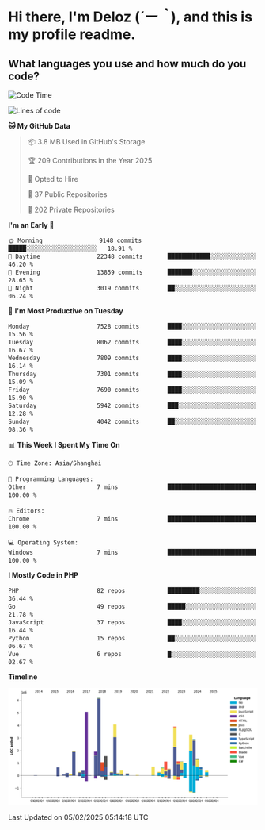 # **Hi there, I'm Deloz (*´ー｀*), and this is my profile readme.**

## **What languages you use and how much do you code?**

<!--START_SECTION:waka-->
![Code Time](http://img.shields.io/badge/Code%20Time-5%2C595%20hrs%205%20mins-blue)

![Lines of code](https://img.shields.io/badge/From%20Hello%20World%20I%27ve%20Written-43.3%20million%20lines%20of%20code-blue)

**🐱 My GitHub Data** 

> 📦 3.8 MB Used in GitHub's Storage 
 > 
> 🏆 209 Contributions in the Year 2025
 > 
> 💼 Opted to Hire
 > 
> 📜 37 Public Repositories 
 > 
> 🔑 202 Private Repositories 
 > 
**I'm an Early 🐤** 

```text
🌞 Morning                9148 commits        █████░░░░░░░░░░░░░░░░░░░░   18.91 % 
🌆 Daytime                22348 commits       ████████████░░░░░░░░░░░░░   46.20 % 
🌃 Evening                13859 commits       ███████░░░░░░░░░░░░░░░░░░   28.65 % 
🌙 Night                  3019 commits        ██░░░░░░░░░░░░░░░░░░░░░░░   06.24 % 
```
📅 **I'm Most Productive on Tuesday** 

```text
Monday                   7528 commits        ████░░░░░░░░░░░░░░░░░░░░░   15.56 % 
Tuesday                  8062 commits        ████░░░░░░░░░░░░░░░░░░░░░   16.67 % 
Wednesday                7809 commits        ████░░░░░░░░░░░░░░░░░░░░░   16.14 % 
Thursday                 7301 commits        ████░░░░░░░░░░░░░░░░░░░░░   15.09 % 
Friday                   7690 commits        ████░░░░░░░░░░░░░░░░░░░░░   15.90 % 
Saturday                 5942 commits        ███░░░░░░░░░░░░░░░░░░░░░░   12.28 % 
Sunday                   4042 commits        ██░░░░░░░░░░░░░░░░░░░░░░░   08.36 % 
```


📊 **This Week I Spent My Time On** 

```text
🕑︎ Time Zone: Asia/Shanghai

💬 Programming Languages: 
Other                    7 mins              █████████████████████████   100.00 % 

🔥 Editors: 
Chrome                   7 mins              █████████████████████████   100.00 % 

💻 Operating System: 
Windows                  7 mins              █████████████████████████   100.00 % 
```

**I Mostly Code in PHP** 

```text
PHP                      82 repos            █████████░░░░░░░░░░░░░░░░   36.44 % 
Go                       49 repos            █████░░░░░░░░░░░░░░░░░░░░   21.78 % 
JavaScript               37 repos            ████░░░░░░░░░░░░░░░░░░░░░   16.44 % 
Python                   15 repos            ██░░░░░░░░░░░░░░░░░░░░░░░   06.67 % 
Vue                      6 repos             █░░░░░░░░░░░░░░░░░░░░░░░░   02.67 % 
```



**Timeline**

![Lines of Code chart](https://raw.githubusercontent.com/deloz/deloz/main/assets/bar_graph.png)


 Last Updated on 05/02/2025 05:14:18 UTC
<!--END_SECTION:waka-->
